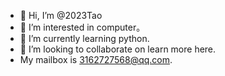 - 👋 Hi, I’m @2023Tao
- 👀 I’m interested in computer。
- 🌱 I’m currently learning python.
- 💞️ I’m looking to collaborate on learn more here.
- My mailbox is 3162727568@qq.com.

<!---
2023Tao/2023Tao is a ✨ special ✨ repository because its `README.md` (this file) appears on your GitHub profile.
You can click the Preview link to take a look at your changes.
--->
